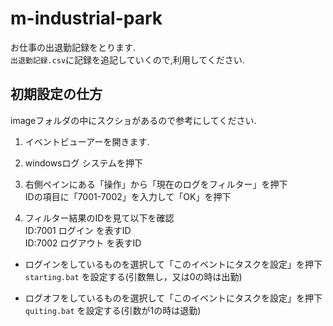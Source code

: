 # m-industrial-park
お仕事の出退勤記録をとります.  
`出退勤記録.csv`に記録を追記していくので,利用してください.  

## 初期設定の仕方
imageフォルダの中にスクショがあるので参考にしてください.

1. イベントビューアーを開きます.

2. windowsログ システムを押下

3. 右側ペインにある「操作」から「現在のログをフィルター」を押下  
IDの項目に「7001-7002」を入力して「OK」を押下

4. フィルター結果のIDを見て以下を確認  
ID:7001 ログイン を表すID  
ID:7002 ログアウト を表すID  

- ログインをしているものを選択して「このイベントにタスクを設定」を押下  
`starting.bat` を設定する(引数無し，又は0の時は出勤)

- ログオフをしているものを選択して「このイベントにタスクを設定」を押下  
`quiting.bat` を設定する(引数が1の時は退勤)
